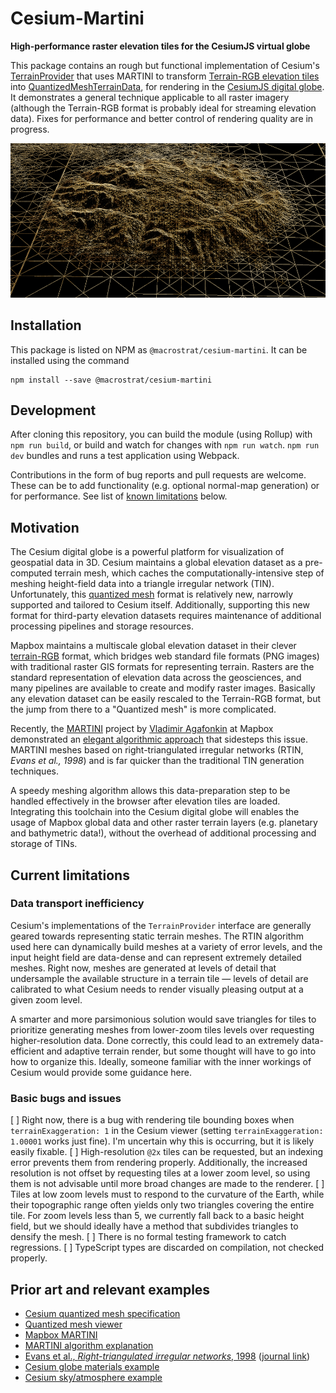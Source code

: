 # Cesium-Martini

**High-performance raster elevation tiles for the CesiumJS virtual globe**

This package contains an rough but functional implementation of Cesium's
[TerrainProvider](https://cesium.com/docs/cesiumjs-ref-doc/TerrainProvider.html)
that uses MARTINI to
transform [Terrain-RGB elevation tiles](https://blog.mapbox.com/global-elevation-data-6689f1d0ba65) into
[QuantizedMeshTerrainData](https://cesium.com/docs/cesiumjs-ref-doc/QuantizedMeshTerrainData.html),
for rendering in the [CesiumJS digital globe](https://cesium.com).
It demonstrates a general technique applicable to all raster imagery
(although the Terrain-RGB format is probably ideal for streaming elevation data).
Fixes for performance and better control of rendering quality are in progress.

![Cesium-Martini](/img/cesium-martini.png)

## Installation

This package is listed on NPM as `@macrostrat/cesium-martini`. It can be installed
using the command
```
npm install --save @macrostrat/cesium-martini
```

## Development

After cloning this repository, you can build the module (using Rollup) with
`npm run build`, or build and watch for changes with `npm run watch`.
`npm run dev` bundles and runs a test application using Webpack.

Contributions in the form of bug reports and pull requests are welcome.
These can be to add functionality (e.g. optional normal-map generation) or for
performance. See list of [known limitations](#current-known-limitations) below.

## Motivation

The Cesium digital globe is a powerful platform for visualization of geospatial
data in 3D. Cesium maintains a global elevation dataset as a pre-computed terrain mesh,
which caches the computationally-intensive step of meshing height-field data
into a triangle irregular network (TIN). Unfortunately, this
[quantized mesh](https://github.com/CesiumGS/quantized-mesh) format is relatively
new, narrowly supported and tailored to Cesium itself. Additionally, supporting this
new format for third-party elevation datasets requires maintenance of additional
processing pipelines and storage resources.

Mapbox maintains a multiscale global elevation dataset in their clever
[terrain-RGB](https://blog.mapbox.com/global-elevation-data-6689f1d0ba65)
format, which bridges web standard file formats (PNG images) with traditional raster GIS
formats for representing terrain. Rasters are the standard representation of elevation data across the
geosciences, and many pipelines are available to create and modify raster images.
Basically any elevation dataset can be easily rescaled to the Terrain-RGB
format, but the jump from there to a "Quantized mesh" is more complicated.

Recently, the [MARTINI](https://github.com/mapbox/martini) project by
[Vladimir Agafonkin](https://agafonkin.com/) at Mapbox demonstrated an
[elegant algorithmic approach](https://observablehq.com/@mourner/martin-real-time-rtin-terrain-mesh)
that sidesteps this issue.
MARTINI meshes based on right-triangulated irregular networks (RTIN, *Evans et al., 1998*)
and is far quicker than the traditional TIN generation techniques.

A speedy meshing algorithm allows this data-preparation step to be handled
effectively in the browser after elevation tiles are loaded. Integrating this
toolchain into the Cesium digital globe will enables the usage of Mapbox global
data and other raster terrain layers (e.g. planetary and bathymetric data!),
without the overhead of additional processing and storage of TINs.

## Current limitations

### Data transport inefficiency

Cesium's implementations of the `TerrainProvider` interface are generally geared
towards representing static terrain meshes. The RTIN algorithm used here can
dynamically build meshes at a variety of error levels, and the input height
field are data-dense and can represent extremely detailed meshes. Right now,
meshes are generated at levels of detail that undersample the available structure
in a terrain tile — levels of detail are calibrated to what Cesium needs to
render visually pleasing output at a given zoom level.

A smarter and more parsimonious solution would save triangles for tiles to
prioritize generating meshes from lower-zoom tiles levels over requesting
higher-resolution data. Done correctly, this could lead to an extremely
data-efficient and adaptive terrain render, but some thought will have to
go into how to organize this. Ideally, someone familiar with the inner workings
of Cesium would provide some guidance here.

### Basic bugs and issues

[ ] Right now, there is a bug with rendering tile bounding boxes when
    `terrainExaggeration: 1` in the Cesium viewer
    (setting `terrainExaggeration: 1.00001` works just fine). I'm uncertain why
    this is occurring, but it is likely easily fixable.
[ ] High-resolution `@2x` tiles can be requested, but an indexing error
    prevents them from rendering properly. Additionally, the increased resolution
    is not offset by requesting tiles at a lower zoom level, so using them is not
    advisable until more broad changes are made to the renderer.
[ ] Tiles at low zoom levels must to respond to the curvature of the Earth,
    while their topographic range often yields only two triangles covering the entire
    tile. For zoom levels less than 5, we currently fall back to a basic height field,
    but we should ideally have a method that subdivides triangles to densify
    the mesh.
[ ] There is no formal testing framework to catch regressions.
[ ] TypeScript types are discarded on compilation, not checked properly.

## Prior art and relevant examples

- [Cesium quantized mesh specification](https://github.com/CesiumGS/quantized-mesh)
- [Quantized mesh viewer](https://github.com/heremaps/quantized-mesh-viewer)
- [Mapbox MARTINI](https://github.com/mapbox/martini)
- [MARTINI algorithm explanation](https://observablehq.com/@mourner/martin-real-time-rtin-terrain-mesh)
- [Evans et al., *Right-triangulated irregular networks*, 1998](https://www.cs.ubc.ca/~will/papers/rtin.pdf)
  ([journal link](https://link.springer.com/article/10.1007/s00453-001-0006-x))
- [Cesium globe materials example](https://sandcastle.cesium.com/?src=Globe%20Materials.html)
- [Cesium sky/atmosphere example](https://sandcastle.cesium.com/?src=Sky%20Atmosphere.html)
